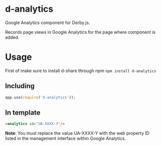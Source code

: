 d-analytics
========

Google Analytics component for Derby.js.

Records page views in Google Analytics for the page where component is added.

# Usage

First of make sure to install d-share through npm `npm install d-analytics`

## Including

```js
app.use(require('d-analytics'));
```

## In template

```html
<analytics id="UA-XXXX-Y"/>
```

<b>Note</b>: You must replace the value UA-XXXX-Y with the web property ID listed in the management interface within Google Analytics.